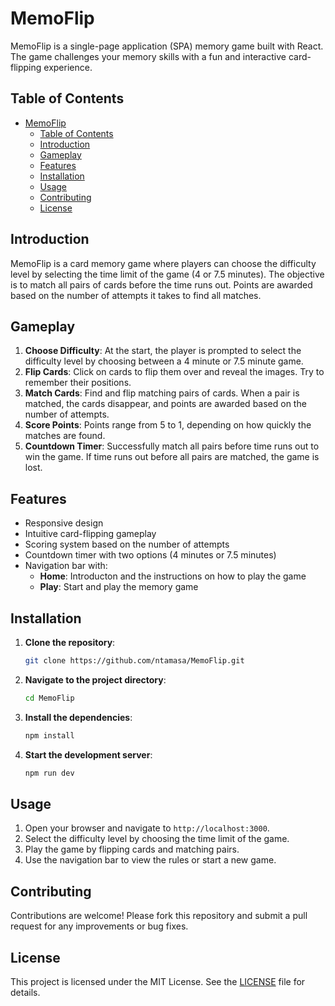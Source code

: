 # MemoFlip

MemoFlip is a single-page application (SPA) memory game built with React. The game challenges your memory skills with a fun and interactive card-flipping experience.

## Table of Contents

- [MemoFlip](#memoflip)
  - [Table of Contents](#table-of-contents)
  - [Introduction](#introduction)
  - [Gameplay](#gameplay)
  - [Features](#features)
  - [Installation](#installation)
  - [Usage](#usage)
  - [Contributing](#contributing)
  - [License](#license)

## Introduction

MemoFlip is a card memory game where players can choose the difficulty level by selecting the time limit of the game (4 or 7.5 minutes). The objective is to match all pairs of cards before the time runs out. Points are awarded based on the number of attempts it takes to find all matches.

## Gameplay

1. **Choose Difficulty**: At the start, the player is prompted to select the difficulty level by choosing between a 4 minute or 7.5 minute game.
2. **Flip Cards**: Click on cards to flip them over and reveal the images. Try to remember their positions.
3. **Match Cards**: Find and flip matching pairs of cards. When a pair is matched, the cards disappear, and points are awarded based on the number of attempts.
4. **Score Points**: Points range from 5 to 1, depending on how quickly the matches are found.
5. **Countdown Timer**: Successfully match all pairs before time runs out to win the game. If time runs out before all pairs are matched, the game is lost.

## Features

- Responsive design
- Intuitive card-flipping gameplay
- Scoring system based on the number of attempts
- Countdown timer with two options (4 minutes or 7.5 minutes)
- Navigation bar with:
  - **Home**: Introducton and the instructions on how to play the game
  - **Play**: Start and play the memory game

## Installation

1. **Clone the repository**:

   ```bash
   git clone https://github.com/ntamasa/MemoFlip.git
   ```

2. **Navigate to the project directory**:

   ```bash
   cd MemoFlip
   ```

3. **Install the dependencies**:

   ```bash
   npm install
   ```

4. **Start the development server**:
   ```bash
   npm run dev
   ```

## Usage

1. Open your browser and navigate to `http://localhost:3000`.
2. Select the difficulty level by choosing the time limit of the game.
3. Play the game by flipping cards and matching pairs.
4. Use the navigation bar to view the rules or start a new game.

## Contributing

Contributions are welcome! Please fork this repository and submit a pull request for any improvements or bug fixes.

## License

This project is licensed under the MIT License. See the [LICENSE](LICENSE) file for details.
